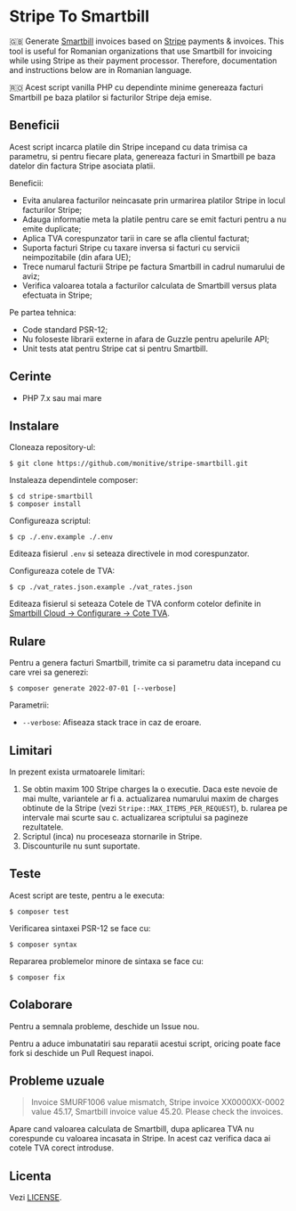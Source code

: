 # Stripe To Smartbill

🇬🇧 Generate [Smartbill](https://www.smartbill.ro) invoices based on [Stripe](https://stripe.com) payments &amp; invoices. This tool is useful for Romanian organizations that use Smartbill for invoicing while using Stripe as their payment processor. Therefore, documentation and instructions below are in Romanian language.

🇷🇴 Acest script vanilla PHP cu dependinte minime genereaza facturi Smartbill pe baza platilor si facturilor Stripe deja emise.

## Beneficii

Acest script incarca platile din Stripe incepand cu data trimisa ca parametru, si pentru fiecare plata, genereaza facturi in Smartbill pe baza datelor din factura Stripe asociata platii.

Beneficii:

- Evita anularea facturilor neincasate prin urmarirea platilor Stripe in locul facturilor Stripe;
- Adauga informatie meta la platile pentru care se emit facturi pentru a nu emite duplicate;
- Aplica TVA corespunzator tarii in care se afla clientul facturat;
- Suporta facturi Stripe cu taxare inversa si facturi cu servicii neimpozitabile (din afara UE);
- Trece numarul facturii Stripe pe factura Smartbill in cadrul numarului de aviz;
- Verifica valoarea totala a facturilor calculata de Smartbill versus plata efectuata in Stripe;

Pe partea tehnica:

- Code standard PSR-12;
- Nu foloseste librarii externe in afara de Guzzle pentru apelurile API;
- Unit tests atat pentru Stripe cat si pentru Smartbill.

## Cerinte

- PHP 7.x sau mai mare

## Instalare

Cloneaza repository-ul:

```shell
$ git clone https://github.com/monitive/stripe-smartbill.git
```

Instaleaza dependintele composer:

```shell
$ cd stripe-smartbill
$ composer install
```

Configureaza scriptul:

```shell
$ cp ./.env.example ./.env
```

Editeaza fisierul `.env` si seteaza directivele in mod corespunzator.

Configureaza cotele de TVA:

```shell
$ cp ./vat_rates.json.example ./vat_rates.json
```

Editeaza fisierul si seteaza Cotele de TVA conform cotelor definite in [Smartbill Cloud -> Configurare -> Cote TVA](https://cloud.smartbill.ro/core/configurare/cote-tva/).

## Rulare

Pentru a genera facturi Smartbill, trimite ca si parametru data incepand cu care vrei sa generezi:

```shell
$ composer generate 2022-07-01 [--verbose]
```

Parametrii:

- `--verbose`: Afiseaza stack trace in caz de eroare.

## Limitari

In prezent exista urmatoarele limitari:

1. Se obtin maxim 100 Stripe charges la o executie. Daca este nevoie de mai multe, variantele ar fi
  a. actualizarea numarului maxim de charges obtinute de la Stripe (vezi `Stripe::MAX_ITEMS_PER_REQUEST`),
  b. rularea pe intervale mai scurte sau
  c. actualizarea scriptului sa pagineze rezultatele.
2. Scriptul (inca) nu proceseaza stornarile in Stripe.
3. Discounturile nu sunt suportate.

## Teste

Acest script are teste, pentru a le executa:

```shell
$ composer test
```

Verificarea sintaxei PSR-12 se face cu:

```shell
$ composer syntax
```

Repararea problemelor minore de sintaxa se face cu:

```shell
$ composer fix
```

## Colaborare

Pentru a semnala probleme, deschide un Issue nou.

Pentru a aduce imbunatatiri sau reparatii acestui script, oricing poate face fork si deschide un Pull Request inapoi.

## Probleme uzuale

> Invoice SMURF1006 value mismatch, Stripe invoice XX0000XX-0002 value 45.17, Smartbill invoice value 45.20. Please check the invoices.

Apare cand valoarea calculata de Smartbill, dupa aplicarea TVA nu corespunde cu valoarea incasata in Stripe. In acest caz verifica daca ai cotele TVA corect introduse.

## Licenta

Vezi [LICENSE](LICENSE).
